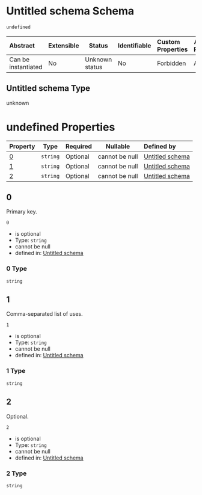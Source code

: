 # Untitled schema Schema

```txt
undefined
```




| Abstract            | Extensible | Status         | Identifiable | Custom Properties | Additional Properties | Access Restrictions | Defined In                                                                      |
| :------------------ | ---------- | -------------- | ------------ | :---------------- | --------------------- | ------------------- | ------------------------------------------------------------------------------- |
| Can be instantiated | No         | Unknown status | No           | Forbidden         | Allowed               | none                | [use_group.schema.json](../../out/use_group.schema.json "open original schema") |

## Untitled schema Type

unknown

# undefined Properties

| Property | Type     | Required | Nullable       | Defined by                                                             |
| :------- | -------- | -------- | -------------- | :--------------------------------------------------------------------- |
| [0](#0)  | `string` | Optional | cannot be null | [Untitled schema](use_group-properties-0.md "undefined#/properties/0") |
| [1](#1)  | `string` | Optional | cannot be null | [Untitled schema](use_group-properties-1.md "undefined#/properties/1") |
| [2](#2)  | `string` | Optional | cannot be null | [Untitled schema](use_group-properties-2.md "undefined#/properties/2") |

## 0

Primary key.


`0`

-   is optional
-   Type: `string`
-   cannot be null
-   defined in: [Untitled schema](use_group-properties-0.md "undefined#/properties/0")

### 0 Type

`string`

## 1

Comma-separated list of uses.


`1`

-   is optional
-   Type: `string`
-   cannot be null
-   defined in: [Untitled schema](use_group-properties-1.md "undefined#/properties/1")

### 1 Type

`string`

## 2

Optional.


`2`

-   is optional
-   Type: `string`
-   cannot be null
-   defined in: [Untitled schema](use_group-properties-2.md "undefined#/properties/2")

### 2 Type

`string`
